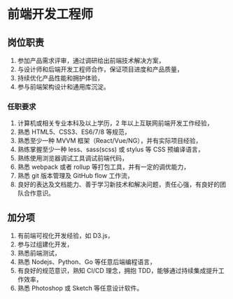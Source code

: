 # 前端开发工程师

## 岗位职责
1. 参加产品需求评审，通过调研给出前端技术解决方案，
2. 与设计师和后端开发工程师合作，保证项目进度和产品质量，
3. 持续优化产品性能和拥护体验，
4. 参与前端架构设计和通用库沉淀。

### 任职要求
1. 计算机或相关专业本科及以上学历，2 年以上互联网前端开发工作经验，
2. 熟悉 HTML5、CSS3、ES6/7/8 等规范，
3. 熟悉至少一种 MVVM 框架（React/Vue/NG），并有实际项目经验，
4. 熟练掌握至少一种 less、sass(scss) 或 stylus 等 CSS 预编译语言，
5. 熟练使用浏览器调试工具调试前端代码，
6. 熟悉 webpack 或者 rollup 等打包工具，并有一定的调优能力，
7. 熟悉 git 版本管理及 GitHub flow 工作流，
8. 良好的表达及文档能力、善于学习新技术和解决问题，责任心强，有良好的团队合作意识。

## 加分项
1. 有前端可视化开发经验，如 D3.js，
1. 参与过组建化开发，
2. 熟悉前端测试，
3. 熟悉 Nodejs、Python、Go 等任意后端编程语言，
4. 有良好的规范意识，熟知 CI/CD 理念，拥抱 TDD，能够通过持续集成提升工作效率，
5. 熟悉 Photoshop 或 Sketch 等任意设计软件。                                                                                    
